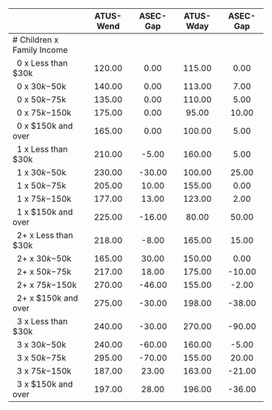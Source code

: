 
|                      |    ATUS-Wend |     ASEC-Gap |    ATUS-Wday |     ASEC-Gap |
| -------------------- | :----------: | :----------: | :----------: | :----------: |
| # Children x Family Income |              |              |              |              |
| &nbsp;&nbsp;0 x Less than $30k |       120.00 |         0.00 |       115.00 |         0.00 |
| &nbsp;&nbsp;0 x $30k-$50k |       140.00 |         0.00 |       113.00 |         7.00 |
| &nbsp;&nbsp;0 x $50k-$75k |       135.00 |         0.00 |       110.00 |         5.00 |
| &nbsp;&nbsp;0 x $75k-$150k |       175.00 |         0.00 |        95.00 |        10.00 |
| &nbsp;&nbsp;0 x $150k and over |       165.00 |         0.00 |       100.00 |         5.00 |
| &nbsp;&nbsp;1 x Less than $30k |       210.00 |        -5.00 |       160.00 |         5.00 |
| &nbsp;&nbsp;1 x $30k-$50k |       230.00 |       -30.00 |       100.00 |        25.00 |
| &nbsp;&nbsp;1 x $50k-$75k |       205.00 |        10.00 |       155.00 |         0.00 |
| &nbsp;&nbsp;1 x $75k-$150k |       177.00 |        13.00 |       123.00 |         2.00 |
| &nbsp;&nbsp;1 x $150k and over |       225.00 |       -16.00 |        80.00 |        50.00 |
| &nbsp;&nbsp;2+ x Less than $30k |       218.00 |        -8.00 |       165.00 |        15.00 |
| &nbsp;&nbsp;2+ x $30k-$50k |       165.00 |        30.00 |       150.00 |         0.00 |
| &nbsp;&nbsp;2+ x $50k-$75k |       217.00 |        18.00 |       175.00 |       -10.00 |
| &nbsp;&nbsp;2+ x $75k-$150k |       270.00 |       -46.00 |       155.00 |        -2.00 |
| &nbsp;&nbsp;2+ x $150k and over |       275.00 |       -30.00 |       198.00 |       -38.00 |
| &nbsp;&nbsp;3 x Less than $30k |       240.00 |       -30.00 |       270.00 |       -90.00 |
| &nbsp;&nbsp;3 x $30k-$50k |       240.00 |       -60.00 |       160.00 |        -5.00 |
| &nbsp;&nbsp;3 x $50k-$75k |       295.00 |       -70.00 |       155.00 |        20.00 |
| &nbsp;&nbsp;3 x $75k-$150k |       187.00 |        23.00 |       163.00 |       -21.00 |
| &nbsp;&nbsp;3 x $150k and over |       197.00 |        28.00 |       196.00 |       -36.00 |

